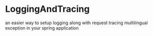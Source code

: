 # LoggingAndTracing
an easier way to setup logging along with request tracing multilingual exception in your spring application
